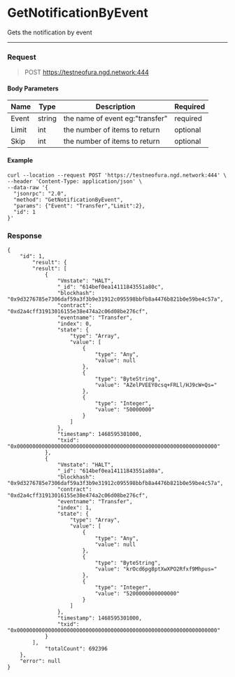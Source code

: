 # GetNotificationByEvent
Gets the notification by event
<hr>

### Request

> POST https://testneofura.ngd.network:444

#### Body Parameters

|    Name    | Type | Description | Required |
| ---------- | --- |    ------    | ----|
| Event    | string|  the name of event eg:"transfer"| required|
| Limit    | int|  the number of items to return| optional|
| Skip    | int|  the number of items to return| optional |


#### Example
```
curl --location --request POST 'https://testneofura.ngd.network:444' \
--header 'Content-Type: application/json' \
--data-raw '{
  "jsonrpc": "2.0",
  "method": "GetNotificationByEvent",
  "params": {"Event": "Transfer","Limit":2},
  "id": 1
}'
```
### Response
```json5
{
    "id": 1,
        "result": {
        "result": [
            {
                "Vmstate": "HALT",
                "_id": "614bef0ea14111843551a80c",
                "blockhash": "0x9d3276785e7306daf59a3f3b9e31912c095598bbfb8a4476b821b0e59be4c57a",
                "contract": "0xd2a4cff31913016155e38e474a2c06d08be276cf",
                "eventname": "Transfer",
                "index": 0,
                "state": {
                    "type": "Array",
                    "value": [
                        {
                            "type": "Any",
                            "value": null
                        },
                        {
                            "type": "ByteString",
                            "value": "AZelPVEEY0csq+FRLl/HJ9cW+Qs="
                        },
                        {
                            "type": "Integer",
                            "value": "50000000"
                        }
                    ]
                },
                "timestamp": 1468595301000,
                "txid": "0x0000000000000000000000000000000000000000000000000000000000000000"
            },
            {
                "Vmstate": "HALT",
                "_id": "614bef0ea14111843551a80a",
                "blockhash": "0x9d3276785e7306daf59a3f3b9e31912c095598bbfb8a4476b821b0e59be4c57a",
                "contract": "0xd2a4cff31913016155e38e474a2c06d08be276cf",
                "eventname": "Transfer",
                "index": 1,
                "state": {
                    "type": "Array",
                    "value": [
                        {
                            "type": "Any",
                            "value": null
                        },
                        {
                            "type": "ByteString",
                            "value": "krOcd6pg8ptXwXPO2Rfxf9Mhpus="
                        },
                        {
                            "type": "Integer",
                            "value": "5200000000000000"
                        }
                    ]
                },
                "timestamp": 1468595301000,
                "txid": "0x0000000000000000000000000000000000000000000000000000000000000000"
            }
        ],
            "totalCount": 692396
    },
    "error": null
}
```
